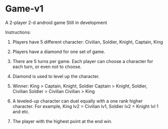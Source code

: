 # Game-v1
A 2-player 2-d android game
Still in development

Instructions:
1. Players have 5 different character: Civilian, Soldier, Knight, Captain, King

2. Players have a diamond for one set of game.

3. There are 5 turns per game. Each player can choose a character for each turn, or even not to choose.

4. Diamond is used to level up the character.

5. Winner: King > Captain, Knight, Soldier
           Captain > Knight, Soldier, Civilian
           Soldier > Civilian
           Civilian > King

6. A leveled-up character can duel equally with a one rank higher character. For example, King lv2 = Civilian lv1, Soldier lv2 = Knight lvl 1 and etc.

7. The player with the highest point at the end win.
